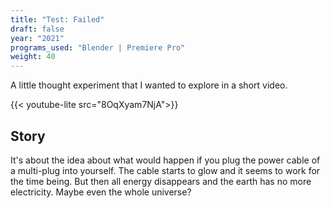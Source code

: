 ```yaml
---
title: "Test: Failed"
draft: false
year: "2021"
programs_used: "Blender | Premiere Pro"
weight: 40
---
```


A little thought experiment that I wanted to explore in a short video.

{{< youtube-lite src="8OqXyam7NjA">}}

## Story

It's about the idea about what would happen if you plug the power cable of a multi-plug into yourself. The cable starts to glow and it seems to work for the time being. But then all energy disappears and the earth has no more electricity. Maybe even the whole universe?


